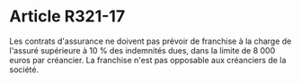 # Article R321-17

Les contrats d'assurance ne doivent pas prévoir de franchise à la charge de l'assuré supérieure à 10 % des indemnités dues, dans la limite de 8 000 euros par créancier. La franchise n'est pas opposable aux créanciers de la société.
